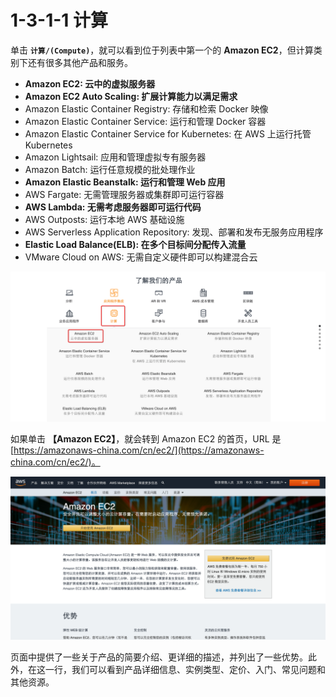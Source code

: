 # 1-3-1-1 计算

单击 **`计算/(Compute)`**，就可以看到位于列表中第一个的 **Amazon EC2**，但计算类别下还有很多其他产品和服务。

* **Amazon EC2: 云中的虚拟服务器**
* **Amazon EC2 Auto Scaling: 扩展计算能力以满足需求**
* Amazon Elastic Container Registry: 存储和检索 Docker 映像
* Amazon Elastic Container Service: 运行和管理 Docker 容器
* Amazon Elastic Container Service for Kubernetes: 在 AWS 上运行托管 Kubernetes
* Amazon Lightsail: 应用和管理虚拟专有服务器
* Amazon Batch: 运行任意规模的批处理作业
* **Amazon Elastic Beanstalk: 运行和管理 Web 应用**
* AWS Fargate: 无需管理服务器或集群即可运行容器
* **AWS Lambda: 无需考虑服务器即可运行代码**
* AWS Outposts: 运行本地 AWS 基础设施
* AWS Serverless Application Repository: 发现、部署和发布无服务应用程序
* **Elastic Load Balance\(ELB\): 在多个目标间分配传入流量**
* VMware Cloud on AWS: 无需自定义硬件即可以构建混合云

![&#x8BA1;&#x7B97;/\(Compute\)](../../../.gitbook/assets/snip20190419_1.png)

如果单击 **【Amazon EC2】**，就会转到 Amazon EC2 的首页，URL 是 [https://amazonaws-china.com/cn/ec2/](https://amazonaws-china.com/cn/ec2/)。

![Amazon EC2 &#x9996;&#x9875;](../../../.gitbook/assets/snip20190419_2.png)

页面中提供了一些关于产品的简要介绍、更详细的描述，并列出了一些优势。此外，在这一行，我们可以看到产品详细信息、实例类型、定价、入门、常见问题和其他资源。

